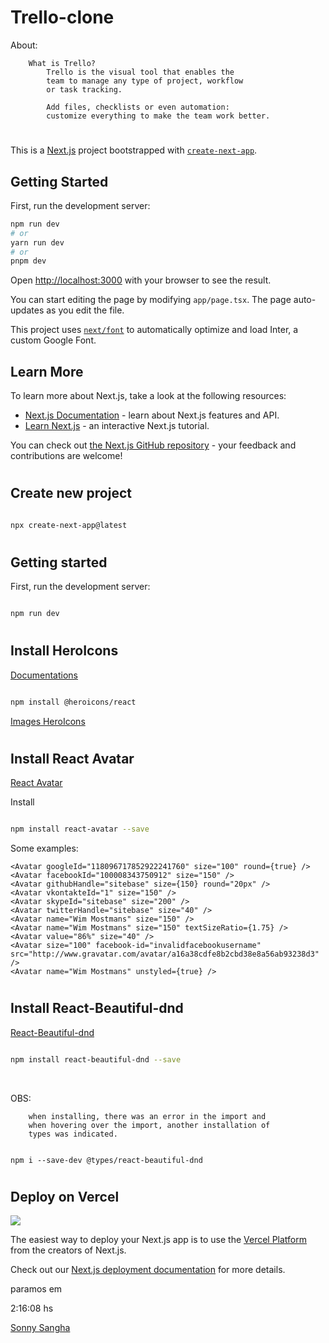 # Trello-clone



About:
        
        What is Trello? 
            Trello is the visual tool that enables the 
            team to manage any type of project, workflow 
            or task tracking. 
            
            Add files, checklists or even automation: 
            customize everything to make the team work better.

#

This is a [Next.js](https://nextjs.org/) project bootstrapped with [`create-next-app`](https://github.com/vercel/next.js/tree/canary/packages/create-next-app).

## Getting Started

First, run the development server:

```bash
npm run dev
# or
yarn run dev
# or
pnpm dev
```

Open [http://localhost:3000](http://localhost:3000) with your browser to see the result.

You can start editing the page by modifying `app/page.tsx`. The page auto-updates as you edit the file.

This project uses [`next/font`](https://nextjs.org/docs/basic-features/font-optimization) to automatically optimize and load Inter, a custom Google Font.

## Learn More

To learn more about Next.js, take a look at the following resources:

- [Next.js Documentation](https://nextjs.org/docs) - learn about Next.js features and API.
- [Learn Next.js](https://nextjs.org/learn) - an interactive Next.js tutorial.

You can check out [the Next.js GitHub repository](https://github.com/vercel/next.js/) - your feedback and contributions are welcome!

#

## Create new project

```bash

npx create-next-app@latest

```

#

## Getting started

First, run the development server:

```bash

npm run dev

```

#

## Install HeroIcons

[Documentations](https://github.com/tailwindlabs/heroicons)

```bash

npm install @heroicons/react

```

[Images HeroIcons](https://heroicons.com/)

#

## Install React Avatar

[React Avatar](https://www.npmjs.com/package/react-avatar)

Install

```bash

npm install react-avatar --save

```

Some examples:

```examples
<Avatar googleId="118096717852922241760" size="100" round={true} />
<Avatar facebookId="100008343750912" size="150" />
<Avatar githubHandle="sitebase" size={150} round="20px" />
<Avatar vkontakteId="1" size="150" />
<Avatar skypeId="sitebase" size="200" />
<Avatar twitterHandle="sitebase" size="40" />
<Avatar name="Wim Mostmans" size="150" />
<Avatar name="Wim Mostmans" size="150" textSizeRatio={1.75} />
<Avatar value="86%" size="40" />
<Avatar size="100" facebook-id="invalidfacebookusername" src="http://www.gravatar.com/avatar/a16a38cdfe8b2cbd38e8a56ab93238d3" />
<Avatar name="Wim Mostmans" unstyled={true} />

```
#

## Install React-Beautiful-dnd

[React-Beautiful-dnd](https://github.com/atlassian/react-beautiful-dnd)

```bash

npm install react-beautiful-dnd --save

```

<br>

OBS:

        when installing, there was an error in the import and
        when hovering over the import, another installation of
        types was indicated.

```bash: 

npm i --save-dev @types/react-beautiful-dnd

```


#

## Deploy on Vercel

<img src="https://img.shields.io/badge/Vercel-000000?style=for-the-badge&logo=vercel&logoColor=white" />  

The easiest way to deploy your Next.js app is to use the [Vercel Platform](https://vercel.com/new?utm_medium=default-template&filter=next.js&utm_source=create-next-app&utm_campaign=create-next-app-readme) from the creators of Next.js.

Check out our [Next.js deployment documentation](https://nextjs.org/docs/deployment) for more details.





paramos em

2:16:08 hs

[Sonny Sangha](https://www.youtube.com/watch?v=7DVdVGm7Ht8)